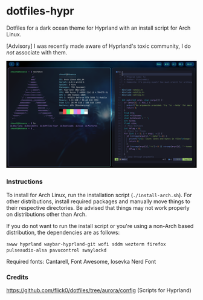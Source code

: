 # dotfiles-hypr
Dotfiles for a dark ocean theme for Hyprland with an install script for Arch Linux.

[Advisory] I was recently made aware of Hyprland's toxic community, I do *not* associate with them.

![Screenshot 2](hypr2.png)

### Instructions

To install for Arch Linux, run the installation script (`./install-arch.sh`). For other distributions, install required packages and manually move things to their respective directories. Be advised that things may not work properly on distributions other than Arch.

If you do not want to run the install script or you're using a non-Arch based distribution, the dependencies are as follows:
```
swww hyprland waybar-hyprland-git wofi sddm wezterm firefox pulseaudio-alsa pavucontrol swaylockd
```

Required fonts: Cantarell, Font Awesome, Iosevka Nerd Font

### Credits

https://github.com/flick0/dotfiles/tree/aurora/config (Scripts for Hyprland)
